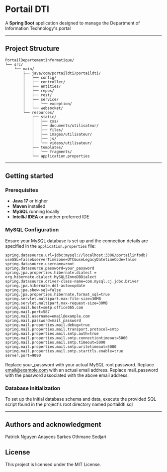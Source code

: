 # Portail DTI

A **Spring Boot** application designed to manage the Department of Information Technology's portal

---

## Project Structure
```
PortailDepartementInformatique/
└── src/
    └── main/
        ├── java/com/portaildti/portaildti/
        │   ├── config/
        │   ├── controller/
        │   ├── entities/
        │   ├── repos/
        │   ├── rest/
        │   ├── service/
        │   │   └── exception/
        │   └── websocket/
        └── resources/
            ├── static/
            │   ├── css/
            │   ├── documents/utilisateur/
            │   ├── files/
            │   ├── images/utilisateur/
            │   ├── js/
            │   └── videos/utilisateur/
            ├── templates/
            │   └── fragments/
            └── application.properties
```
---

## Getting started

### Prerequisites

- **Java 17** or higher
- **Maven** installed
- **MySQL** running locally
- **IntelliJ IDEA** or another preferred IDE

### MySQL Configuration

Ensure your MySQL database is set up and the connection details are specified in the `application.properties` file:

```properties
spring.datasource.url=jdbc:mysql://localhost:3306/portailinfodb?useSSL=false&serverTimezone=UTC&useLegacyDatetimeCode=false
spring.datasource.username=root
spring.datasource.password=your_password
spring.jpa.properties.hibernate.dialect = org.hibernate.dialect.MySQL5InnoDBDialect
spring.datasource.driver-class-name=com.mysql.cj.jdbc.Driver
spring.jpa.hibernate.ddl-auto=update
spring.jpa.show-sql=false
spring.jpa.properties.hibernate.format_sql=true
spring.servlet.multipart.max-file-size=30MB
spring.servlet.multipart.max-request-size=30MB
spring.mail.host=smtp.office365.com
spring.mail.port=587
spring.mail.username=email@example.com
spring.mail.password=mail_password
spring.mail.properties.mail.debug=true
spring.mail.properties.mail.transport.protocol=smtp
spring.mail.properties.mail.smtp.auth=true
spring.mail.properties.mail.smtp.connectiontimeout=5000
spring.mail.properties.mail.smtp.timeout=5000
spring.mail.properties.mail.smtp.writetimeout=5000
spring.mail.properties.mail.smtp.starttls.enable=true
server.port=9090
```

Replace your_password with your actual MySQL root password.
Replace email@example.com with an actual email address.
Replace mail_password with the password associated with the above email address.

### Database Initialization

To set up the initial database schema and data, execute the provided SQL script found in the project's root directory named portaildti.sql

---

## Authors and acknowledgment
Patrick Nguyen
Anayees Sarkes
Othmane Sedjari

## License
This project is licensed under the MIT License.
